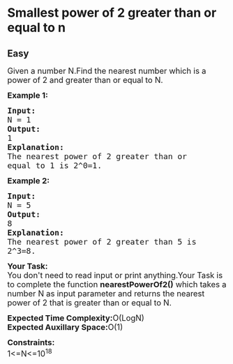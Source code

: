# Smallest power of 2 greater than or equal to n
## Easy
<div class="problems_problem_content__Xm_eO"><p><span style="font-size:18px">Given a number N.Find the nearest&nbsp;number which is a power of 2 and greater than or equal to N.</span></p>

<p><span style="font-size:18px"><strong>Example 1:</strong></span></p>

<pre><span style="font-size:18px"><strong>Input:</strong>
N = 1
<strong>Output:</strong>
1
<strong>Explanation:</strong>
The nearest power of 2 greater than or 
equal to 1 is 2^0=1.</span></pre>

<p><span style="font-size:18px"><strong>Example 2:</strong></span></p>

<pre><span style="font-size:18px"><strong>Input:</strong>
N = 5
<strong>Output:</strong>
8
<strong>Explanation:</strong>
The nearest power of 2 greater than 5 is 
2^3=8.</span></pre>

<p><span style="font-size:18px"><strong>Your Task:</strong><br>
You don't need to read input or print anything.Your Task is to complete the function <strong>nearestPowerOf2()</strong> which takes a number N as input parameter and returns the nearest power of 2 that is greater than or equal to N.</span></p>

<p><span style="font-size:18px"><strong>Expected Time Complexity:</strong>O(LogN)<br>
<strong>Expected Auxillary Space:</strong>O(1)</span></p>

<p><span style="font-size:18px"><strong>Constraints:</strong><br>
1&lt;=N&lt;=10<sup>18</sup></span></p>
</div>